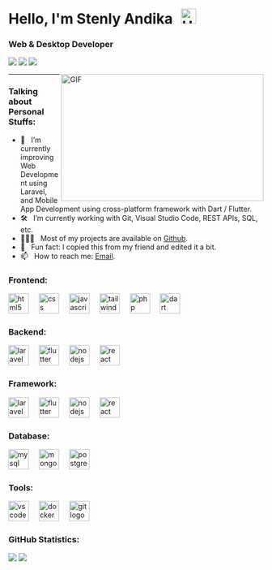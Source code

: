 # Hello, I'm Stenly Andika <img src="https://raw.githubusercontent.com/iampavangandhi/iampavangandhi/master/gifs/Hi.gif" alt="Hi" style="width: 30px;margin-left: 10px;">

### Web & Desktop Developer
[![](https://img.shields.io/badge/-LinkedIn-0e76a8?style=flat-square&logo=Linkedin&logoColor=white)]()
[![](https://img.shields.io/badge/Website-3b5998?style=flat-square&logo=google-chrome&logoColor=white)](https://StenlyAndika.github.io)
[![](https://img.shields.io/badge/-Email-0088cc?style=flat-square&logo=Gmail&logoColor=white)](https://mail.google.com/mail/?view=cm&fs=1&to=stenly.andika@gmail.com)

<img align="right" height="250" width="400" alt="GIF" src="https://camo.githubusercontent.com/86a3b6db470f1a0429f7355c08d1edabf3d2c804/68747470733a2f2f6d69726f2e6d656469756d2e636f6d2f6d61782f313336302f312a495247486d69477361313673746564517649615a66772e676966"/>

---- 

### Talking about Personal Stuffs:

- 🚀 &nbsp; I’m currently improving Web Development using Laravel, and Mobile App Development using cross-platform framework with Dart / Flutter.
- 🛠 &nbsp; I’m currently working with Git, Visual Studio Code, REST APIs, SQL, etc.
- 👨🏻‍💻 &nbsp; Most of my projects are available on [Github](https://github.com/StenlyAndika?tab=repositories).
- 👾 &nbsp; Fun fact: I copied this from my friend and edited it a bit.
- 📫 &nbsp; How to reach me: [Email](https://mail.google.com/mail/?view=cm&fs=1&to=stenly.andika@gmail.com).

### Frontend:
<div align="left">
  <img src="https://cdn.jsdelivr.net/gh/devicons/devicon/icons/html5/html5-original.svg" height="40" alt="html5 logo"  />
  <img width="12" />
  <img src="https://cdn.jsdelivr.net/gh/devicons/devicon/icons/css3/css3-original.svg" height="40" alt="css logo"  />
  <img width="12" />
  <img src="https://cdn.jsdelivr.net/gh/devicons/devicon/icons/javascript/javascript-original.svg" height="40" alt="javascript logo"  />
  <img width="12" />
  <img src="https://cdn.simpleicons.org/tailwindcss/06B6D4" height="40" alt="tailwindcss logo"  />
  <img width="12" />
  <img src="https://cdn.jsdelivr.net/gh/devicons/devicon/icons/php/php-original.svg" height="40" alt="php logo"  />
  <img width="12" />
  <img src="https://cdn.jsdelivr.net/gh/devicons/devicon/icons/dart/dart-original.svg" height="40" alt="dart logo"  />
</div>

### Backend:
<div align="left">
  <img src="https://cdn.jsdelivr.net/gh/devicons/devicon/icons/laravel/laravel-original.svg" height="40" alt="laravel logo"  />
  <img width="12" />
  <img src="https://cdn.jsdelivr.net/gh/devicons/devicon/icons/flutter/flutter-original.svg" height="40" alt="flutter logo"  />
  <img width="12" />
  <img src="https://cdn.jsdelivr.net/gh/devicons/devicon/icons/nodejs/nodejs-original.svg" height="40" alt="nodejs logo"  />
  <img width="12" />
  <img src="https://cdn.jsdelivr.net/gh/devicons/devicon/icons/react/react-original.svg" height="40" alt="react logo"  />
</div>

### Framework:
<div align="left">
  <img src="https://cdn.jsdelivr.net/gh/devicons/devicon/icons/laravel/laravel-original.svg" height="40" alt="laravel logo"  />
  <img width="12" />
  <img src="https://cdn.jsdelivr.net/gh/devicons/devicon/icons/flutter/flutter-original.svg" height="40" alt="flutter logo"  />
  <img width="12" />
  <img src="https://cdn.jsdelivr.net/gh/devicons/devicon/icons/nodejs/nodejs-original.svg" height="40" alt="nodejs logo"  />
  <img width="12" />
  <img src="https://cdn.jsdelivr.net/gh/devicons/devicon/icons/react/react-original.svg" height="40" alt="react logo"  />
</div>

### Database:
<div align="left">
  <img src="https://cdn.jsdelivr.net/gh/devicons/devicon/icons/mysql/mysql-original.svg" height="40" alt="mysql logo"  />
  <img width="12" />
  <img src="https://cdn.jsdelivr.net/gh/devicons/devicon/icons/mongodb/mongodb-original.svg" height="40" alt="mongodb logo"  />
  <img width="12" />
  <img src="https://cdn.jsdelivr.net/gh/devicons/devicon/icons/postgresql/postgresql-original.svg" height="40" alt="postgresql logo"  />
</div>

### Tools:
<div align="left">
  <img src="https://cdn.jsdelivr.net/gh/devicons/devicon/icons/vscode/vscode-original.svg" height="40" alt="vscode logo"  />
  <img width="12" />
  <img src="https://cdn.jsdelivr.net/gh/devicons/devicon/icons/docker/docker-original.svg" height="40" alt="docker logo"  />
  <img width="12" />
  <img src="https://cdn.jsdelivr.net/gh/devicons/devicon/icons/git/git-original.svg" height="40" alt="git logo"  />
</div>

### GitHub Statistics:
[![](https://github-readme-stats-sigma-five.vercel.app/api?username=StenlyAndika&show_icons=true&theme=transparent)](https://github.com/StenlyAndika)
[![](https://github-readme-stats-sigma-five.vercel.app/api/top-langs/?username=StenlyAndika&layout=compact)](https://github.com/StenlyAndika)
